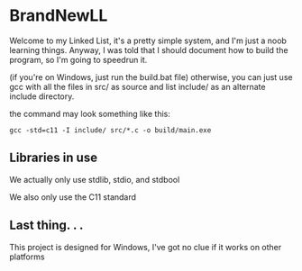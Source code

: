 # BrandNewLL
Welcome to my Linked List, it's a pretty simple system, and I'm just a noob learning things.
Anyway, I was told that I should document how to build the program, so I'm going to speedrun it.

(if you're on Windows, just run the build.bat file)
otherwise, you can just use gcc with all the files in src/ as source
and list include/ as an alternate include directory.

the command may look something like this:

`gcc -std=c11 -I include/ src/*.c -o build/main.exe`

## Libraries in use
We actually only use stdlib, stdio, and stdbool

We also only use the C11 standard

## Last thing. . .
This project is designed for Windows, I've got no clue if it works on other platforms
